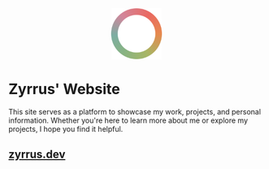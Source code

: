 <div align="center">
    <a href="https://zyrrus.dev">
        <img src="https://raw.githubusercontent.com/zyrrus/zyrrus-website/main/public/rainbow-ring.png" alt="Ring Logo" width="100" height="100" />
    </a>
</div>

# Zyrrus' Website

This site serves as a platform to showcase my work, projects, and personal information. Whether you're here to learn more about me or explore my projects, I hope you find it helpful.

## [zyrrus.dev](https://zyrrus.dev) 
